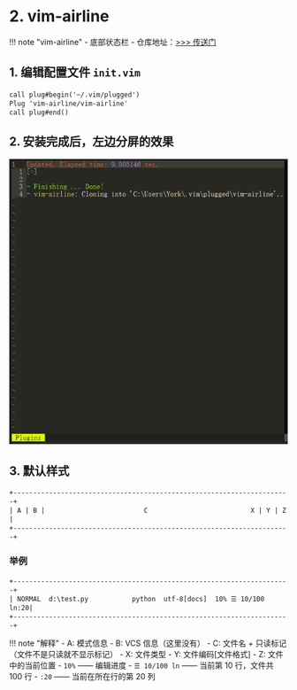 # 2. vim-airline

!!! note "vim-airline"
    - 底部状态栏
    - 仓库地址：<a href="https://github.com/vim-airline/vim-airline" target="_blank">>>> 传送门</a>

## 1. 编辑配置文件 `init.vim`

```
call plug#begin('~/.vim/plugged')
Plug 'vim-airline/vim-airline'
call plug#end()
```

## 2. 安装完成后，左边分屏的效果

![vim-airline](.\imgs\airline.png)

## 3. 默认样式

```
+----------------------------------------------------------------------+
| A | B |                         C                          X | Y | Z |
+----------------------------------------------------------------------+
```

### 举例

```
+----------------------------------------------------------------------+
| NORMAL  d:\test.py           python  utf-8[docs]  10% ☰ 10/100 ln:20|
+----------------------------------------------------------------------+
```

!!! note "解释"
    - A: 模式信息
    - B: VCS 信息（这里没有）
    - C: 文件名 + 只读标记（文件不是只读就不显示标记）
    - X: 文件类型
    - Y: 文件编码[文件格式] 
    - Z: 文件中的当前位置
        - `10%` —— 编辑进度
        - `☰ 10/100 ln` —— 当前第 10 行，文件共 100 行
        - `:20` —— 当前在所在行的第 20 列

